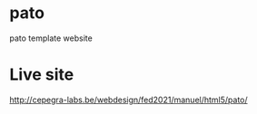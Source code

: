 # pato
pato template website


# Live site
http://cepegra-labs.be/webdesign/fed2021/manuel/html5/pato/